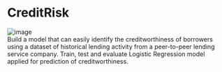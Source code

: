 # CreditRisk
![image](https://user-images.githubusercontent.com/35645038/172102943-3ad91383-598b-4b64-b9dc-1a75dc17996c.png)  
Build a model that can easily identify the creditworthiness of borrowers using a dataset of historical lending activity from a peer-to-peer lending service company.
Train, test and evaluate Logistic Regression model applied for prediction of creditworthiness. 
